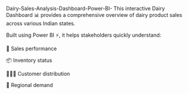 Dairy-Sales-Analysis-Dashboard-Power-BI-
This interactive Dairy Dashboard 📊 provides a comprehensive overview of dairy product sales across various Indian states.

Built using Power BI ⚡, it helps stakeholders quickly understand:

🧮 Sales performance

📦 Inventory status

🧑‍🤝‍🧑 Customer distribution

📍 Regional demand
